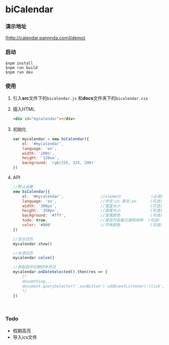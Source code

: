 # biCalendar

### 演示地址

[http://calendar.pannnda.com](demo)

### 启动

```
$npm install
$npm run build
$npm run dev
```

### 使用

1. 引入**src**文件下的`bicalendar.js` 和**docs**文件夹下的`bicalendar.css`

2. 插入HTML

   ```html
   <div id="mycalendar"></div>
   ```

3. 初始化

   ```js
   var mycalendar = new biCalendar({
       el: '#mycalendar',
       language: 'en',
       width: '100%',
       height: '120vw',
       background: 'rgb(215, 225, 249)'
   })
   ```

4. API

   ```js
   //默认设置
   new biCalendar({
       el: '#mycalendar',                //element             (必选)
       language: 'en',                   //中文:cn 英文:en      (可选)
       width: '300px',                   //宽度大小             (可选)
       height: '350px',                  //高度大小             (可选)
       background: '#fff',               //背景颜色             (可选)
       todo: true,                       //是否开启备忘录和闹钟  (可选)
       color: '#000'                     //字体颜色             (可选)
   })

   //显示日历
   mycalendar.show()

   //关闭日历
   mycalendar.colse()

   //获取选中日期的年月日
   mycalendar.onDateSelected().then(res => {
       /*
       dosomthing...
       document.querySelector('.xxxButton').addEventListener('click', () => alert(`${res.year}年${res.month}月${res.date}日`))
       */
   })
   ```

   ​

###  Todo

- 假期高亮
- 导入ics文件